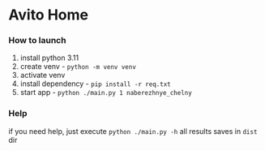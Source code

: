 # Avito Home

### How to launch

1. install python 3.11
2. create venv - `python -m venv venv`
3. activate venv
4. install dependency - `pip install -r req.txt`
5. start app - `python ./main.py 1 naberezhnye_chelny`

### Help

if you need help, just execute `python ./main.py -h`
all results saves in `dist` dir
